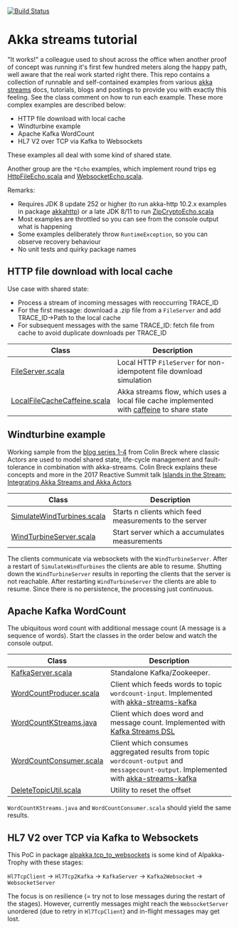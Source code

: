 [![Build Status](https://travis-ci.org/pbernet/akka_streams_tutorial.svg?branch=master)](https://travis-ci.org/pbernet/akka_streams_tutorial)
# Akka streams tutorial #

"It works!" a colleague used to shout across the office when another proof of concept was running it's first few hundred meters along the happy path, well aware that the real work started right there.
This repo contains a collection of runnable and self-contained examples from various [akka streams](https://doc.akka.io/docs/akka/current/stream/index.html) docs, tutorials, blogs and postings to provide you with exactly this feeling.
See the class comment on how to run each example. These more complex examples are described below:
* HTTP file download with local cache
* Windturbine example
* Apache Kafka WordCount
* HL7 V2 over TCP via Kafka to Websockets

These examples all deal with some kind of shared state. 

Another group are the `*Echo` examples, which implement round trips eg [HttpFileEcho.scala](src/main/scala/akkahttp/HttpFileEcho.scala) and [WebsocketEcho.scala](src/main/scala/akkahttp/WebsocketEcho.scala).

Remarks:
* Requires JDK 8 update 252 or higher (to run akka-http 10.2.x examples in package [akkahttp](src/main/scala/akkahttp)) or a late JDK 8/11 to run [ZipCryptoEcho.scala](src/main/scala/alpakka/file/ZipCryptoEcho.scala)
* Most examples are throttled so you can see from the console output what is happening
* Some examples deliberately throw `RuntimeException`, so you can observe recovery behaviour
* No unit tests and quirky package names

## HTTP file download with local cache ##
Use case with shared state:
  * Process a stream of incoming messages with reoccurring TRACE_ID
  * For the first message: download a .zip file from a `FileServer` and add TRACE_ID&rarr;Path to the local cache
  * For subsequent messages with the same TRACE_ID: fetch file from cache to avoid duplicate downloads per TRACE_ID

| Class                     | Description     |
| -------------------       |-----------------|
| [FileServer.scala](src/main/scala/alpakka/env/FileServer.scala)|Local HTTP `FileServer` for non-idempotent file download simulation|
| [LocalFileCacheCaffeine.scala](src/main/scala/sample/stream_shared_state/LocalFileCacheCaffeine.scala)|Akka streams flow, which uses a local file cache implemented with [caffeine](https://github.com/ben-manes/caffeine "") to share state|


## Windturbine example ##
Working sample from the [blog series 1-4](http://blog.colinbreck.com/integrating-akka-streams-and-akka-actors-part-iv/ "Blog 4")
 from Colin Breck where classic Actors are used to model shared state, life-cycle management and fault-tolerance in combination with akka-streams.
 Colin Breck explains these concepts and more in the 2017 Reactive Summit talk [
Islands in the Stream: Integrating Akka Streams and Akka Actors
](https://www.youtube.com/watch?v=qaiwalDyayA&list=PLKKQHTLcxDVayICsjpaPeno6aAPMCCZIz&index=4)

| Class                     | Description     |
| -------------------       |-----------------|
| [SimulateWindTurbines.scala](src/main/scala/sample/stream_actor/SimulateWindTurbines.scala)| Starts n clients which feed measurements to the server|
| [WindTurbineServer.scala](src/main/scala/sample/stream_actor/WindTurbineServer.scala)| Start server which a accumulates measurements|

 The clients communicate via websockets with the `WindTurbineServer`. After a restart of `SimulateWindTurbines` the clients are able to resume. 
 Shutting down the `WindTurbineServer` results in reporting the clients that the server is not reachable.
 After restarting `WindTurbineServer` the clients are able to resume. Since there is no persistence, the processing just continuous.


## Apache Kafka WordCount ##
The ubiquitous word count with additional message count (A message is a sequence of words).
Start the classes in the order below and watch the console output.

| Class               | Description      |
| ------------------- |-----------------|
| [KafkaServer.scala](src/main/scala/alpakka/env/KafkaServer.scala)| Standalone Kafka/Zookeeper.  
| [WordCountProducer.scala](src/main/scala/alpakka/kafka/WordCountProducer.scala)| Client which feeds words to topic `wordcount-input`. Implemented with [akka-streams-kafka](https://doc.akka.io/docs/akka-stream-kafka/current/home.html "Doc")      |
| [WordCountKStreams.java](src/main/scala/alpakka/kafka/WordCountKStreams.java)| Client which does word and message count. Implemented with [Kafka Streams DSL](https://kafka.apache.org/documentation/streams "Doc")        |
| [WordCountConsumer.scala](src/main/scala/alpakka/kafka/WordCountConsumer.scala)| Client which consumes aggregated results from topic `wordcount-output` and `messagecount-output`. Implemented with [akka-streams-kafka](https://doc.akka.io/docs/akka-stream-kafka/current/home.html "Doc")    |
| [DeleteTopicUtil.scala](src/main/scala/alpakka/kafka/DeleteTopicUtil.scala)| Utility to reset the offset    | 

`WordCountKStreams.java` and `WordCountConsumer.scala` should yield the same results.

## HL7 V2 over TCP via Kafka to Websockets ##
This PoC in package [alpakka.tcp_to_websockets](src/main/scala/alpakka/tcp_to_websockets) is some kind of Alpakka-Trophy with these stages:

`Hl7TcpClient` &rarr; `Hl7Tcp2Kafka` &rarr; `KafkaServer` &rarr; `Kafka2Websocket` &rarr; `WebsocketServer`

The focus is on resilience (= try not to lose messages during the restart of the stages). However, currently messages might reach the `WebsocketServer` unordered (due to retry in  `Hl7TcpClient`) and in-flight messages may get lost. 
